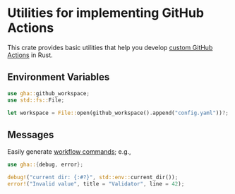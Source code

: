 # Utilities for implementing GitHub Actions

This crate provides basic utilities that help you develop [custom GitHub Actions](https://docs.github.com/en/actions/creating-actions/about-custom-actions) in Rust.

## Environment Variables

```rust
use gha::github_workspace;
use std::fs::File;

let workspace = File::open(github_workspace().append("config.yaml"))?;
```

## Messages

Easily generate [workflow commands](https://docs.github.com/en/actions/using-workflows/workflow-commands-for-github-actions); e.g.,

```rust
use gha::{debug, error};

debug!("current dir: {:#?}", std::env::current_dir());
error!("Invalid value", title = "Validator", line = 42);
```
